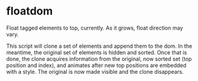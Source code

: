 # floatdom
Float tagged elements to top, currently.  As it grows, float direction may vary.

This script will clone a set of elements and append them to the dom.  In the meantime, the original set of elements is hidden and sorted.  Once that is done, the clone acquires information from the original, now sorted set (top position and index), and animates after new top positions are embedded with a style.  The original is now made visible and the clone disappears.
